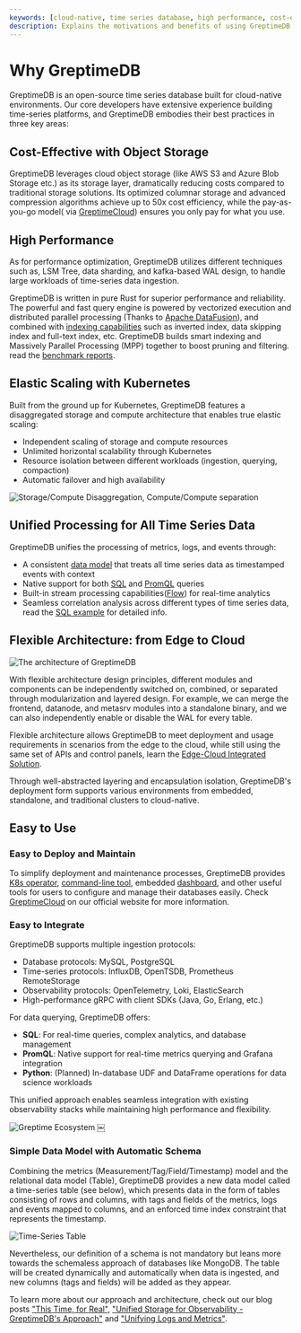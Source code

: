 ```yaml
---
keywords: [cloud-native, time series database, high performance, cost-effective, unified design]
description: Explains the motivations and benefits of using GreptimeDB, including its unified design for metrics, logs, and events, cloud-native architecture, cost-effectiveness, high performance, and ease of use. It highlights key features and deployment strategies.
---
```



# Why GreptimeDB

GreptimeDB is an open-source time series database built for cloud-native environments. Our core developers have extensive experience building time-series platforms, and GreptimeDB embodies their best practices in three key areas:

## Cost-Effective with Object Storage

GreptimeDB leverages cloud object storage (like AWS S3 and Azure Blob Storage etc.) as its storage layer, dramatically reducing costs compared to traditional storage solutions. Its optimized columnar storage and advanced compression algorithms achieve up to 50x cost efficiency, while the pay-as-you-go model( via [GreptimeCloud](https://greptime.com/product/cloud)) ensures you only pay for what you use.

## High Performance

As for performance optimization, GreptimeDB utilizes different techniques such as, LSM Tree, data sharding, and kafka-based WAL design, to handle large workloads of time-series data ingestion.

GreptimeDB is written in pure Rust for superior performance and reliability. The powerful and fast query engine is powered by vectorized execution and distributed parallel processing (Thanks to [Apache DataFusion](https://datafusion.apache.org/)), and combined with [indexing capabilities](/user-guide/manage-data/data-index) such as inverted index, data skipping index and full-text index, etc. GreptimeDB builds smart indexing and Massively Parallel Processing (MPP) together to boost pruning and filtering. read the [benchmark reports](https://www.greptime.com/blogs/2024-09-09-report-summary).

## Elastic Scaling with Kubernetes

Built from the ground up for Kubernetes, GreptimeDB features a disaggregated storage and compute architecture that enables true elastic scaling:

- Independent scaling of storage and compute resources
- Unlimited horizontal scalability through Kubernetes
- Resource isolation between different workloads (ingestion, querying, compaction)
- Automatic failover and high availability

![Storage/Compute Disaggregation, Compute/Compute separation](/storage-compute-disaggregation-compute-compute-separation.png)

## Unified Processing for All Time Series Data

GreptimeDB unifies the processing of metrics, logs, and events through:

- A consistent [data model]((./data-model.md)) that treats all time series data as timestamped events with context
- Native support for both [SQL](/user-guide/query-data/sql.md) and [PromQL](/user-guide/query-data/promql.md) queries
- Built-in stream processing capabilities([Flow](/user-guide/flow-computation/overview.md)) for real-time analytics
- Seamless correlation analysis across different types of time series data, read the [SQL example](/user-guide/overview.md#sql-query-example) for detailed info.

## Flexible Architecture: from Edge to Cloud

![The architecture of GreptimeDB](/architecture-2.png)

With flexible architecture design principles, different modules and components can be independently switched on, combined, or separated through modularization and layered design.
For example, we can merge the frontend, datanode, and metasrv modules into a standalone binary, and we can also independently enable or disable the WAL for every table.

Flexible architecture allows GreptimeDB to meet deployment and usage requirements in scenarios from the edge to the cloud, while still using the same set of APIs and control panels, learn the [Edge-Cloud Integrated Solution](https://greptime.com/product/carcloud).

Through well-abstracted layering and encapsulation isolation, GreptimeDB's deployment form supports various environments from embedded, standalone, and traditional clusters to cloud-native.

## Easy to Use

### Easy to Deploy and Maintain

To simplify deployment and maintenance processes, GreptimeDB provides [K8s operator](https://github.com/GreptimeTeam/greptimedb-operator), [command-line tool](https://github.com/GreptimeTeam/gtctl), embedded [dashboard](https://github.com/GreptimeTeam/dashboard), and other useful tools for users to configure and manage their databases easily. Check [GreptimeCloud](https://greptime.com/product/cloud) on our official website for more information.

### Easy to Integrate

GreptimeDB supports multiple ingestion protocols:
- Database protocols: MySQL, PostgreSQL
- Time-series protocols: InfluxDB, OpenTSDB, Prometheus RemoteStorage
- Observability protocols: OpenTelemetry, Loki, ElasticSearch
- High-performance gRPC with client SDKs (Java, Go, Erlang, etc.)

For data querying, GreptimeDB offers:
- **SQL**: For real-time queries, complex analytics, and database management
- **PromQL**: Native support for real-time metrics querying and Grafana integration
- **Python**: (Planned) In-database UDF and DataFrame operations for data science workloads

This unified approach enables seamless integration with existing observability stacks while maintaining high performance and flexibility.

![Greptime Ecosystem](/greptime-ecosystem.png)
￼
### Simple Data Model with Automatic Schema

Combining the metrics (Measurement/Tag/Field/Timestamp) model and the relational data model (Table), GreptimeDB provides a new data model called a time-series table (see below), which presents data in the form of tables consisting of rows and columns, with tags and fields of the metrics, logs and events mapped to columns, and an enforced time index constraint that represents the timestamp.

![Time-Series Table](/time-series-table.png)

Nevertheless, our definition of a schema is not mandatory but leans more towards the schemaless approach of databases like MongoDB.
The table will be created dynamically and automatically when data is ingested, and new columns (tags and fields) will be added as they appear.

To learn more about our approach and architecture, check out our blog posts ["This Time, for Real"](https://greptime.com/blogs/2022-11-15-this-time-for-real), ["Unified Storage for Observability - GreptimeDB's Approach"](https://greptime.com/blogs/2024-12-24-observability) and ["Unifying Logs and Metrics"](https://greptime.com/blogs/2024-06-25-logs-and-metrics).
